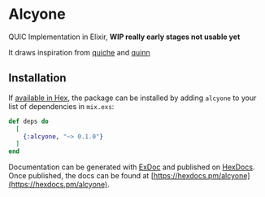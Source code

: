 # Alcyone

QUIC Implementation in Elixir, **WIP really early stages not usable yet**

It draws inspiration from [quiche](https://github.com/cloudflare/quiche) and [quinn](https://github.com/djc/quinn)

## Installation

If [available in Hex](https://hex.pm/docs/publish), the package can be installed
by adding `alcyone` to your list of dependencies in `mix.exs`:

```elixir
def deps do
  [
    {:alcyone, "~> 0.1.0"}
  ]
end
```

Documentation can be generated with [ExDoc](https://github.com/elixir-lang/ex_doc)
and published on [HexDocs](https://hexdocs.pm). Once published, the docs can
be found at [https://hexdocs.pm/alcyone](https://hexdocs.pm/alcyone).

